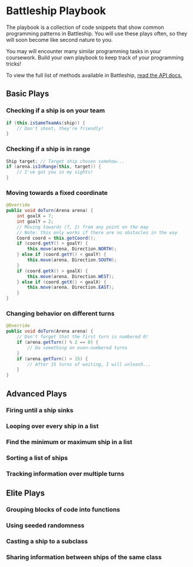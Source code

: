 # Battleship Playbook

The playbook is a collection of code snippets that show common programming patterns in Battleship. You will use these plays often, so they will soon become like second nature to you.

You may will encounter many similar programming tasks in your coursework. Build your own playbook to keep track of your programming tricks!

To view the full list of methods available in Battleship, [read the API docs.](api.md)

## Basic Plays

### Checking if a ship is on your team

```java
if (this.isSameTeamAs(ship)) {
	// Don't shoot, they're friendly!
}
```

### Checking if a ship is in range

```java
Ship target; // Target ship chosen somehow...
if (arena.isInRange(this, target)) {
	// I've got you in my sights!
}
```

### Moving towards a fixed coordinate

```java
@Override
public void doTurn(Arena arena) {
	int goalX = 7;
	int goalY = 2;
	// Moving towards (7, 2) from any point on the map
	// Note: this only works if there are no obstacles in the way
	Coord coord = this.getCoord();
	if (coord.getY() > goalY) {
		this.move(arena, Direction.NORTH);
	} else if (coord.getY() < goalY) {
		this.move(arena, Direction.SOUTH);
	}
	if (coord.getX() > goalX) {
		this.move(arena, Direction.WEST);
	} else if (coord.getX() < goalX) {
		this.move(arena, Direction.EAST);
	}
}
```

### Changing behavior on different turns

```java
@Override
public void doTurn(Arena arena) {
	// Don't forget that the first turn is numbered 0!
	if (arena.getTurn() % 2 == 0) {
		// Do something on even-numbered turns
	}
	if (arena.getTurn() > 15) {
		// After 15 turns of waiting, I will unleash...
	}
}
```

## Advanced Plays

### Firing until a ship sinks

### Looping over every ship in a list

### Find the minimum or maximum ship in a list

### Sorting a list of ships

### Tracking information over multiple turns

## Elite Plays

### Grouping blocks of code into functions

### Using seeded randomness

### Casting a ship to a subclass

### Sharing information between ships of the same class
